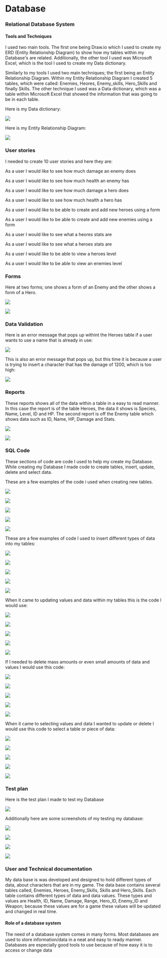 # Database

### Relational Database System

#### Tools and Techniques
I used two main tools. The first one being Draw.io which I used to create my ERD (Entity Relationship Diagram) to show how my tables within my Database's are related. Additionally, the other tool I used was Microsoft Excel, which is the tool I used to create my Data dictionary.

Similarly to my tools I used two main techniques; the first being an Entity Relationship Diagram. Within my Entity Relationship Diagram I created 5 tables, which were called: Enemies, Heores, Enemy_skills, Hero_Skills and finally Skills. The other technique I used was a Data dictionary, which was a table within Microsoft Excel that showed the information that was going to be in each table.

Here is my Data dictionary:

![](https://gyazo.com/805ba589dc7f2a0b6f02daa0deeaabba.png)


Here is my Entity Relationship Diagram:

![](https://gyazo.com/6d11585373bece5d1ef3f1edbb543899.png)

### User stories
I needed to create 10 user stories and here they are:

As a user I would like to see how much damage an enemy does

As a user I would like to see how much health an enemy has

As a user I would like to see how much damage a hero does

As a user I would like to see how much health a hero has

As a user I would like to be able to create and add new heroes using a form

As a user I would like to be able to create and add new enemies using a form

As a user I would like to see what a heores stats are

As a user I would like to see what a heroes stats are

As a user I would like to be able to view a heroes level

As a user I would like to be able to view an enemies level


### Forms
Here at two forms; one shows a form of an Enemy and the other shows a form of a Hero.

![](https://gyazo.com/dd1b3dbbd3590b36668bb27037903e23.png)

![](https://gyazo.com/475996880b81a422ea519eddbf2b5b4b.png)

### Data Validation
Here is an error message that pops up withint the Heroes table if a user wants to use a name that is already in use:

![](https://gyazo.com/0332d640292aae23cdcddcc42c6a866d.png)

This is also an error message that pops up, but this time it is because a user is trying to insert a character that has the damage of 1200, which is too high:

![](https://gyazo.com/db7472363652caeb49c116c0000ac626.png)

### Reports
These reports shows all of the data within a table in a easy to read manner. In this case the report is of the table Heroes, the data it shows is Species, Name, Level, ID and HP. The second report is off the Enemy table which shows data such as ID, Name, HP, Damage and Stats.


![](https://gyazo.com/4aeefa745239953f6605f010122cb5eb.png)

![](https://gyazo.com/6882f39f50248c041f8a5da7c3468adf.png)

### SQL Code
These sections of code are code I used to help my create my Database. While creating my Database I made code to create tables, insert, update, delete and select data.

These are a few examples of the code i used when creating new tables.

![](https://gyazo.com/1b7f4ec42584c55b6ee2975fca20848c.png)

![](https://gyazo.com/5438ed0edb1cad57e87b979b94ddd446.png)

![](https://gyazo.com/76f38c78107dc9df0d223f1a3471336a.png)

![](https://gyazo.com/fe7384a90017553cc8e2268bdb0804bb.png)

![](https://gyazo.com/19e2d500a6f2110540f25ecd4c735dea.png)

These are a few examples of code I used to insert different types of data into my tables:

![](https://gyazo.com/9f256e6fdc77c4917e0d1ac46b8b6412.png)

![](https://gyazo.com/eac60014082d73832157c6d3ed0fd80c.png)

![](https://gyazo.com/7c695b3320c12eb09364eaf27aebb769.png)

![](https://gyazo.com/4a764bafc5d80eaceb4de023c5cf8965.png)

![](https://gyazo.com/72ce94ce6085342ef5369512142eecd0.png)

When it came to updating values and data within my tables this is the code I would use:

![](https://gyazo.com/20ab24c40d70cd2cc138fb57a20ce6e3.png)

![](https://gyazo.com/d42dbe0b6937b0f9662a0c0bd49489f3.png)

![](https://gyazo.com/440544d6095b878b979c6d190c53be35.png)

![](https://gyazo.com/14722ad06884abf25f6d9d24dbed6450.png)

![](https://gyazo.com/e0f39efe17596bac3fc4ecd828444c54.png)

If I needed to delete mass amounts or even small amounts of data and values I would use this code:

![](https://gyazo.com/7fc91f11031ba6c7744558bb59fc1e39.png)

![](https://gyazo.com/47658eafc58028acfdceb61b65f7e78d.png)

![](https://gyazo.com/7daff3bff328f933e27ce34420941bcf.png)

![](https://gyazo.com/7d09ff35f134535c6379d87a44a56758.png)

![](https://gyazo.com/a750705b55ca0664d966ef4b0710c79b.png)

When it came to selecting values and data I wanted to update or delete I would use this code to select a table or piece of data:

![](https://gyazo.com/bd6d331d5ebbeff7298e3cd5be72fcca.png)

![](https://gyazo.com/e8e9d10e41b1a7a442e8afe1077b66aa.png)

![](https://gyazo.com/5aa97b786c3eaa5822bbd3a30d7161cb.png)

![](https://gyazo.com/45727a9e7f986f62238cc717b64cb725.png)

![](https://gyazo.com/1e82301da2e4711b85d9767a153af5cd.png)

### Test plan
Here is the test plan I made to test my Database

![](https://gyazo.com/92044f48401dd3c59b7798b147eeab2a.png)

Additionally here are some screenshots of my testing my database:

![](https://gyazo.com/dd1b3dbbd3590b36668bb27037903e23.png)

![](https://gyazo.com/475996880b81a422ea519eddbf2b5b4b.png)					
					
![](https://gyazo.com/0332d640292aae23cdcddcc42c6a866d.png)

![](https://gyazo.com/db7472363652caeb49c116c0000ac626.png)

### User and Technical documentation
My data base is was developed and designed to hold different types of data, about characters that are in my game. The data base contains several tables called, Enemies, Heroes, Enemy_Skills, Skills and Hero_Skills. Each table contains different types of data and data values. These types and values are Health, ID, Name, Damage, Range, Hero_ID, Enemy_ID and Weapon; because these values are for a game these values will be updated and changed in real time.

#### Role of a database system
The need of a database system comes in many forms. Most databases are used to store information/data in a neat and easy to ready manner. Databases are especially good tools to use because of how easy it is to access or change data 


